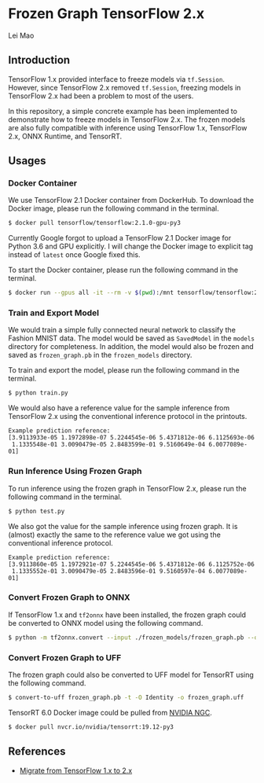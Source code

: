 # Frozen Graph TensorFlow 2.x

Lei Mao

## Introduction

TensorFlow 1.x provided interface to freeze models via `tf.Session`. However, since TensorFlow 2.x removed `tf.Session`, freezing models in TensorFlow 2.x had been a problem to most of the users.

In this repository, a simple concrete example has been implemented to demonstrate how to freeze models in TensorFlow 2.x. The frozen models are also fully compatible with inference using TensorFlow 1.x, TensorFlow 2.x, ONNX Runtime, and TensorRT. 

## Usages

### Docker Container

We use TensorFlow 2.1 Docker container from DockerHub. To download the Docker image, please run the following command in the terminal.

```bash
$ docker pull tensorflow/tensorflow:2.1.0-gpu-py3
```

Currently Google forgot to upload a TensorFlow 2.1 Docker image for Python 3.6 and GPU explicitly. I will change the Docker image to explicit tag instead of `latest` once Google fixed this.


To start the Docker container, please run the following command in the terminal.

```bash
$ docker run --gpus all -it --rm -v $(pwd):/mnt tensorflow/tensorflow:2.1.0-gpu-py3
```

### Train and Export Model

We would train a simple fully connected neural network to classify the Fashion MNIST data. The model would be saved as `SavedModel` in the `models` directory for completeness. In addition, the model would also be frozen and saved as `frozen_graph.pb` in the `frozen_models` directory.

To train and export the model, please run the following command in the terminal.

```bash
$ python train.py
```

We would also have a reference value for the sample inference from TensorFlow 2.x using the conventional inference protocol in the printouts.

```
Example prediction reference:
[3.9113933e-05 1.1972898e-07 5.2244545e-06 5.4371812e-06 6.1125693e-06
 1.1335548e-01 3.0090479e-05 2.8483599e-01 9.5160649e-04 6.0077089e-01]
```

### Run Inference Using Frozen Graph

To run inference using the frozen graph in TensorFlow 2.x, please run the following command in the terminal.

```bash
$ python test.py
```

We also got the value for the sample inference using frozen graph. It is (almost) exactly the same to the reference value we got using the conventional inference protocol. 

```
Example prediction reference:
[3.9113860e-05 1.1972921e-07 5.2244545e-06 5.4371812e-06 6.1125752e-06
 1.1335552e-01 3.0090479e-05 2.8483596e-01 9.5160597e-04 6.0077089e-01]
```

### Convert Frozen Graph to ONNX

If TensorFlow 1.x and `tf2onnx` have been installed, the frozen graph could be converted to ONNX model using the following command.

```bash
$ python -m tf2onnx.convert --input ./frozen_models/frozen_graph.pb --output model.onnx --outputs Identity:0 --inputs x:0
```

### Convert Frozen Graph to UFF

The frozen graph could also be converted to UFF model for TensorRT using the following command. 

```bash
$ convert-to-uff frozen_graph.pb -t -O Identity -o frozen_graph.uff
```

TensorRT 6.0 Docker image could be pulled from [NVIDIA NGC](https://ngc.nvidia.com/).

```bash
$ docker pull nvcr.io/nvidia/tensorrt:19.12-py3
```

## References

* [Migrate from TensorFlow 1.x to 2.x](https://www.tensorflow.org/guide/migrate)

